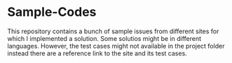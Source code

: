 # Sample-Codes
This repository contains a bunch of sample issues from different sites for which I implemented a solution. Some solutios might be in different languages. However, the test cases might not available in the project folder instead there are a reference link to the site and its test cases.

